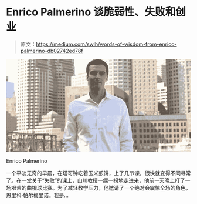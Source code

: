 # Enrico Palmerino 谈脆弱性、失败和创业

> 原文：<https://medium.com/swlh/words-of-wisdom-from-enrico-palmerino-db02742ed78f>

![](img/48ef2a1ba0a5ad6157ba12ee4b77f417.png)

Enrico Palmerino

一个平淡无奇的早晨，在塔可钟吃着玉米煎饼，上了几节课，很快就变得不同寻常了。在一堂关于“失败”的课上，山川教授一瘸一拐地走进来，他前一天晚上打了一场艰苦的曲棍球比赛。为了减轻教学压力，他邀请了一个绝对会震惊全场的角色，恩里科·帕尔梅里诺。我是…